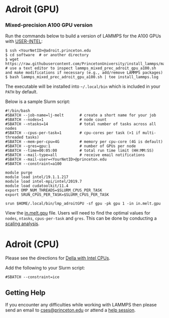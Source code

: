 # Adroit (GPU)

### Mixed-precision A100 GPU version

Run the commands below to build a version of LAMMPS for the A100 GPUs with [USER-INTEL](../misc/notes.md#USER-INTEL):

```
$ ssh <YourNetID>@adroit.princeton.edu
$ cd software  # or another directory
$ wget https://raw.githubusercontent.com/PrincetonUniversity/install_lammps/master/01_installing/ins/adroit/lammps_mixed_prec_adroit_gpu_a100.sh
# use a text editor to inspect lammps_mixed_prec_adroit_gpu_a100.sh and make modifications if necessary (e.g., add/remove LAMMPS packages)
$ bash lammps_mixed_prec_adroit_gpu_a100.sh | tee install_lammps.log
```

The executable will be installed into `~/.local/bin` which is included in your `PATH` by default.

Below is a sample Slurm script:

```
#!/bin/bash
#SBATCH --job-name=lj-melt       # create a short name for your job
#SBATCH --nodes=1                # node count
#SBATCH --ntasks=14              # total number of tasks across all nodes
#SBATCH --cpus-per-task=1        # cpu-cores per task (>1 if multi-threaded tasks)
#SBATCH --mem-per-cpu=4G         # memory per cpu-core (4G is default)
#SBATCH --gres=gpu:1             # number of GPUs per node
#SBATCH --time=00:05:00          # total run time limit (HH:MM:SS)
#SBATCH --mail-type=all          # receive email notifications
#SBATCH --mail-user=<YourNetID>@princeton.edu
#SBATCH --constraint=a100

module purge
module load intel/19.1.1.217
module load intel-mpi/intel/2019.7
module load cudatoolkit/11.4
export OMP_NUM_THREADS=$SLURM_CPUS_PER_TASK
export SRUN_CPUS_PER_TASK=$SLURM_CPUS_PER_TASK

srun $HOME/.local/bin/lmp_adroitGPU -sf gpu -pk gpu 1 -in in.melt.gpu
```

View the [in.melt.gpu](../misc/in.melt.gpu) file. Users will need to find the optimal values for `nodes`, `ntasks`, `cpus-per-task` and `gres`. This can be done by conducting a [scaling analysis](https://researchcomputing.princeton.edu/support/knowledge-base/scaling-analysis).

# Adroit (CPU)

Please see the directions for [Della with Intel CPUs](../della/scripts.md#mixed-precision-version-intel-cpus).

Add the following to your Slurm script:

```
#SBATCH --constraint=ice
```

## Getting Help

If you encounter any difficulties while working with LAMMPS then please send an email to <a href="mailto:cses@princeton.edu">cses@princeton.edu</a> or attend a [help session](https://researchcomputing.princeton.edu/support/help-sessions).
